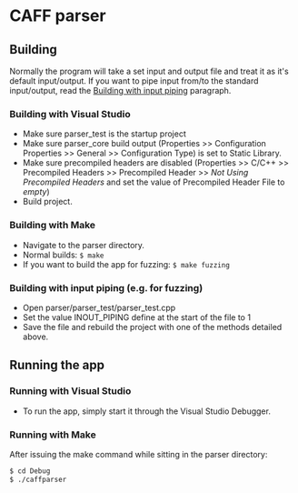 # CAFF parser

## Building
Normally the program will take a set input and output file and treat it as it's default input/output. If you want to pipe input from/to the standard input/output, read the [Building with input piping](https://github.com/koppa96/it-security-hw-2020#building-with-input-piping-eg-for-fuzzing) paragraph.

### Building with Visual Studio
- Make sure parser_test is the startup project
- Make sure parser_core build output (Properties >> Configuration Properties >> General >> Configuration Type) is set to Static Library.
- Make sure precompiled headers are disabled (Properties >> C/C++ >> Precompiled Headers >> Precompiled Header >> *Not Using Precompiled Headers* and set the value of Precompiled Header File to *empty*)
- Build project.

### Building with Make
- Navigate to the parser directory.
- Normal builds:
  `$ make `
- If you want to build the app for fuzzing:
  `$ make fuzzing`

### Building with input piping (e.g. for fuzzing)
- Open parser/parser_test/parser_test.cpp
- Set the value INOUT_PIPING define at the start of the file to 1
- Save the file and rebuild the project with one of the methods detailed above.

## Running the app

### Running with Visual Studio
- To run the app, simply start it through the Visual Studio Debugger.

### Running with Make
After issuing the make command while sitting in the parser directory:
```sh
$ cd Debug
$ ./caffparser
```
